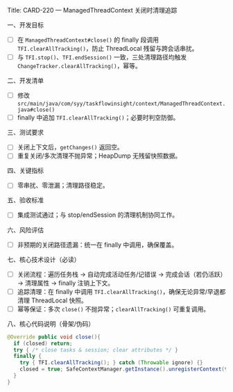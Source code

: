 Title: CARD-220 — ManagedThreadContext 关闭时清理追踪

一、开发目标
- ☐ 在 `ManagedThreadContext#close()` 的 finally 段调用 `TFI.clearAllTracking()`，防止 ThreadLocal 残留与跨会话串扰。
- ☐ 与 `TFI.stop()`、`TFI.endSession()` 一致，三处清理路径均触发 `ChangeTracker.clearAllTracking()`，幂等。

二、开发清单
- ☐ 修改 `src/main/java/com/syy/taskflowinsight/context/ManagedThreadContext.java#close()`
- ☐ finally 中追加 `TFI.clearAllTracking()`；必要时判空防御。

三、测试要求
- ☐ 关闭上下文后，`getChanges()` 返回空。
- ☐ 重复关闭/多次清理不抛异常；HeapDump 无残留快照数据。

四、关键指标
- ☐ 零串扰、零泄漏；清理路径稳定。

五、验收标准
- ☐ 集成测试通过；与 stop/endSession 的清理机制协同工作。

六、风险评估
- ☐ 非预期的关闭路径遗漏：统一在 finally 中调用，确保覆盖。

七、核心技术设计（必读）
- ☐ 关闭流程：遍历任务栈 → 自动完成活动任务/记错误 → 完成会话（若仍活跃）→ 清理属性 → finally 注销上下文。
- ☐ 追踪清理：在 finally 中调用 `TFI.clearAllTracking()`，确保无论异常/早退都清理 ThreadLocal 快照。
- ☐ 幂等保证：多次 `close()` 不抛异常；`clearAllTracking()` 可重复调用。

八、核心代码说明（骨架/伪码）
```java
@Override public void close(){
  if (closed) return;
  try { /* close tasks & session; clear attributes */ }
  finally {
    try { TFI.clearAllTracking(); } catch (Throwable ignore) {}
    closed = true; SafeContextManager.getInstance().unregisterContext(this);
  }
}
```
